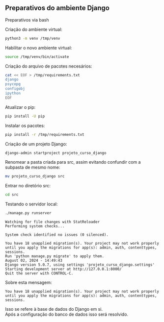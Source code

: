 ## Preparativos do ambiente Django

Preparativos via bash

Criação do ambiente virtual:
```bash
python3 -m venv /tmp/venv
```

Habilitar o novo ambiente virtual:
```bash
source /tmp/venv/bin/activate
```

Criação do arquivo de pacotes necesários:
```bash
cat << EOF > /tmp/requirements.txt
django
psycopg
configobj
ipython
EOF
```

Atualizar o pip:
```bash
pip install -U pip
```

Instalar os pacotes:
```bash
pip install -r /tmp/requirements.txt
```

Criação de um projeto Django:
```bash
django-admin startproject projeto_curso_django
```

Renomear a pasta criada para src, assim evitando confundir com a subpasta de
mesmo nome:
```bash
mv projeto_curso_django src
```

Entrar no diretório src:
```bash
cd src
```

Testando o servidor local:
```bash
./manage.py runserver
```
```
Watching for file changes with StatReloader
Performing system checks...

System check identified no issues (0 silenced).

You have 18 unapplied migration(s). Your project may not work properly until you apply the migrations for app(s): admin, auth, contenttypes, sessions.
Run 'python manage.py migrate' to apply them.
August 02, 2024 - 14:49:43
Django version 5.0.7, using settings 'projeto_curso_django.settings'
Starting development server at http://127.0.0.1:8000/
Quit the server with CONTROL-C.
```

Sobre esta mensagem:  
```
You have 18 unapplied migration(s). Your project may not work properly until you apply the migrations for app(s): admin, auth, contenttypes, sessions.
```

Isso se refere à base de dados do Django em si.  
Após a configuração do banco de dados isso será resolvido.
